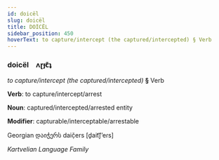 ```yaml
---
id: doicël
slug: doicël
title: DOİCËL
sidebar_position: 450
hoverText: to capture/intercept (the captured/intercepted) § Verb
---
```


### doicël&emsp;<span kind="abugida">ʌɽɟꞇ͊ʇ</span>

*to capture/intercept (the captured/intercepted)* **§** Verb

**Verb**: to capture/intercept/arrest

**Noun**: captured/intercepted/arrested entity

**Modifier**: capturable/interceptable/arrestable

Georgian დაიჭერს daič̣ers [d̥ait͡ʃʼeɾs]

*Kartvelian Language Family*